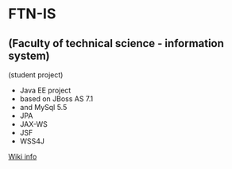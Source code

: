 # FTN-IS #
## (Faculty of technical science - information system) ##
(student project)


  * Java EE project
  * based on JBoss AS 7.1
  * and MySql 5.5
  * JPA
  * JAX-WS
  * JSF
  * WSS4J


[Wiki info](http://code.google.com/p/ftn-is-project/wiki/Intro)